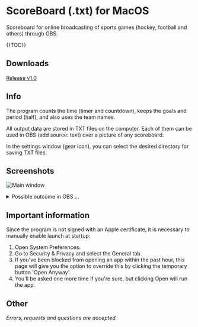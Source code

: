 # ScoreBoard (.txt) for MacOS
Scoreboard for online broadcasting of sports games (hockey, football and others) through OBS.

{{TOC}}

## Downloads
[Release v1.0](https://github.com/kopsap4ik/ScoreBoard/releases/tag/1.0)
## Info
The program counts the time (timer and countdown), keeps the goals and period (half), and also uses the team names.

All output data are stored in TXT files on the computer. Each of them can be used in OBS (add source: text) over a picture of any scoreboard.

In the settings window (gear icon), you can select the desired directory for saving TXT files.
## Screenshots

![Main window](https://user-images.githubusercontent.com/61139898/91485933-4190fe00-e8b4-11ea-86e5-4f6ea556a41d.png "ScoreBoard for macOS")
<details>
<summary>Possible outcome in OBS ...</summary>
![](https://user-images.githubusercontent.com/61139898/91486208-9af92d00-e8b4-11ea-9844-2f80877b539b.jpg "result ScoreBoard OBS")
</details>

## Important information
Since the program is not signed with an Apple certificate, it is necessary to manually enable launch at startup:
1. Open System Preferences.
2. Go to Security & Privacy and select the General tab.
3. If you've been blocked from opening an app within the past hour, this page will give you the option to override this by clicking the temporary button 'Open Anyway'.
4. You'll be asked one more time if you're sure, but clicking Open will run the app.

## Other
*Errors, requests and questions are accepted.*
